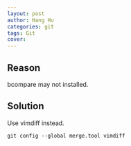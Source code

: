 ```yaml
---
layout: post
author: Hang Hu
categories: git
tags: Git 
cover: 
---
```


## Reason

bcompare may not installed.
## Solution

Use vimdiff instead.

```
git config --global merge.tool vimdiff
```
